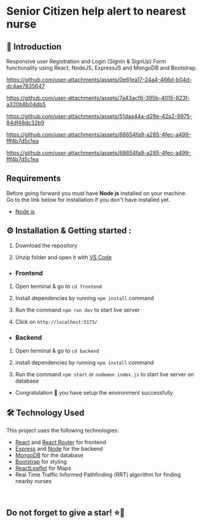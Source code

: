 # Senior Citizen help alert to nearest nurse

## 👋 Introduction

Responsive user Registration and Login (SignIn & SignUp) Form functionality using React, NodeJS, ExpressJS and MongoDB and Bootstrap.

https://github.com/user-attachments/assets/0e61ea17-24a4-466d-b04d-dc4ae7835647

https://github.com/user-attachments/assets/7a43acf6-395b-4015-823f-a320b8b04db5

https://github.com/user-attachments/assets/51daa44a-d28e-42a2-8975-84df48dc32b9

https://github.com/user-attachments/assets/68654fa9-a285-4fec-a499-fff4b7d5c1ea

https://github.com/user-attachments/assets/68654fa9-a285-4fec-a499-fff4b7d5c1ea

## Requirements

Before going forward you must have **Node js** installed on your machine.  
Go to the link below for installation if you don't have installed yet.

- [Node js](https://nodejs.org/en/download)


## ⚙️ Installation & Getting started :

1. Download the repository

2. Unzip folder and open it with [VS Code](https://code.visualstudio.com/)

- <h3> Frontend

1. Open terminal & go to `cd frontend`

2. Install dependencies by running `npm install` command

3. Run the command `npm run dev` to start live server

4. Click on `http://localhost:5173/`

- <h3>Backend

1. Open terminal & go to `cd backend` 

2. install dependencies by running `npm install` command

3. Run the command `npm start` or `nodemon index.js` to start live server on database


- Congratulation 🎉 you have setup the environment successfully



## 🛠️ Technology Used

This project uses the following technologies:

- [React](https://reactjs.org) and [React Router](https://reacttraining.com/react-router/) for frontend
- [Express](http://expressjs.com/) and [Node](https://nodejs.org/en/) for the backend
- [MongoDB](https://www.mongodb.com/) for the database
- [Bootstrap](https://getbootstrap.com/) for styling
- [ReactLeaflet](https://react-leaflet.js.org/) for Maps
- Real Time Traffic Informed Pathfinding (RRT) algorithm for finding nearby nurses

<br/>

<h2> Do not forget to give a star! ⭐🤗 </h2>
